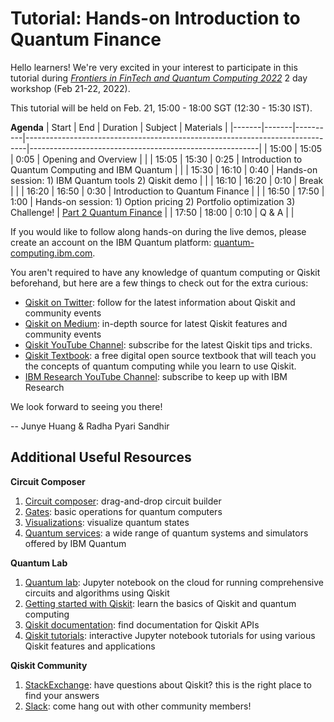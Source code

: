 # Tutorial: Hands-on Introduction to Quantum Finance

Hello learners! We're very excited in your interest to participate in this tutorial during *[Frontiers in FinTech and Quantum Computing 2022](https://rmi.nus.edu.sg/eflyer-newsletter/workshop-frontiers-in-fintech-and-quantum-computing-2022/)* 2 day workshop (Feb 21-22, 2022).

This tutorial will be held on Feb. 21, 15:00 - 18:00 SGT (12:30 - 15:30 IST).

**Agenda**
| Start | End   | Duration | Subject                                                                      | Materials                                               |
|-------|-------|----------|------------------------------------------------------------------------------|---------------------------------------------------------|
| 15:00 | 15:05 | 0:05     | Opening and Overview                                                         |                                                         |
| 15:05 | 15:30 | 0:25     | Introduction to Quantum Computing and IBM Quantum                            |                                                         |
| 15:30 | 16:10 | 0:40     | Hands-on session:  1) IBM Quantum tools  2) Qiskit demo                      |                                                         |
| 16:10 | 16:20 | 0:10     | Break                                                                        |                                                         |
| 16:20 | 16:50 | 0:30     | Introduction to Quantum Finance                                              |                                                         |
| 16:50 | 17:50 | 1:00     | Hands-on session:  1) Option pricing 2) Portfolio optimization 3) Challenge! | [Part 2 Quantum Finance](/Part%202%20Quantum%20Finance) |
| 17:50 | 18:00 | 0:10     | Q & A                                                                        |                                                         |
        
If you would like to follow along hands-on during the live demos, please create an account on the IBM Quantum platform: [quantum-computing.ibm.com](https://quantum-computing.ibm.com/).

You aren't required to have any knowledge of quantum computing or Qiskit beforehand, but here are a few things to check out for the extra curious:

- [Qiskit on Twitter](https://twitter.com/Qiskit): follow for the latest information about Qiskit and community events
- [Qiskit on Medium](https://medium.com/qiskit): in-depth source for latest Qiskit features and community events
- [Qiskit YouTube Channel](https://www.youtube.com/c/qiskit): subscribe for the latest Qiskit tips and tricks.
- [Qiskit Textbook](https://qiskit.org/textbook/preface.html): a free digital open source textbook that will teach you the concepts of quantum computing while you learn to use Qiskit.
- [IBM Research YouTube Channel](https://www.youtube.com/channel/UCwx7Y3W30N8aS_tiCy2x-2g): subscribe to keep up with IBM Research

We look forward to seeing you there!

-- Junye Huang & Radha Pyari Sandhir

## Additional Useful Resources

**Circuit Composer** 
1. [Circuit composer](https://quantum-computing.ibm.com/composer): drag-and-drop circuit builder
2. [Gates](https://quantum-computing.ibm.com/composer/docs/operations-glossary/operations-glossary): basic operations for quantum computers
3. [Visualizations](https://quantum-computing.ibm.com/composer/docs/iqx/visualizations): visualize quantum states
4. [Quantum services](https://quantum-computing.ibm.com/services): a wide range of quantum systems and simulators offered by IBM Quantum

**Quantum Lab**
1. [Quantum lab](https://quantum-computing.ibm.com/lab): Jupyter notebook on the cloud for running comprehensive circuits and algorithms using Qiskit
2. [Getting started with Qiskit](https://qiskit.org/documentation/tutorials/circuits/1_getting_started_with_qiskit.html): learn the basics of Qiskit and quantum computing
3. [Qiskit documentation](https://qiskit.org/documentation/): find documentation for Qiskit APIs
4. [Qiskit tutorials](https://qiskit.org/documentation/tutorials/circuits/1_getting_started_with_qiskit.html): interactive Jupyter notebook tutorials for using various Qiskit features and applications 

**Qiskit Community**

1. [StackExchange](https://quantumcomputing.stackexchange.com/questions/tagged/qiskit): have questions about Qiskit? this is the right place to find your answers
2. [Slack](https://ibm.co/joinqiskitslack): come hang out with other community members!

